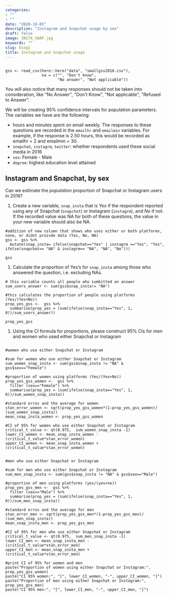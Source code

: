 ```yaml
---
categories:
- ""
- ""
date: "2020-10-05"
description: "Instagram and Snapchat usage by sex"
draft: false
image: INSTA_SNAP.jpg
keywords: ""
slug: blog1
title: Instagram and Snapchat usage
---
```


```{r, read_gss_data, cache=TRUE}

gss <- read_csv(here::here("data", "smallgss2016.csv"), 
                na = c("", "Don't know",
                       "No answer", "Not applicable"))
```

You will also notice that many responses should not be taken into consideration, like "No Answer", "Don't Know", "Not applicable", "Refused to Answer".

We will be creating 95% confidence intervals for population parameters. The variables we have are the following:

- hours and minutes spent on email weekly. The responses to these questions are recorded in the `emailhr` and `emailmin` variables. For example, if the response is 2.50 hours, this would be recorded as emailhr = 2 and emailmin = 30.
- `snapchat`, `instagrm`, `twitter`: whether respondents used these social media in 2016
- `sex`: Female - Male
- `degree`: highest education level attained

## Instagram and Snapchat, by sex

Can we estimate the *population* proportion of Snapchat or Instagram users in 2016?

1. Create a  new variable, `snap_insta` that is *Yes* if the respondent reported using any of Snapchat (`snapchat`) or Instagram (`instagrm`), and *No* if not. If the recorded value was NA for both of these questions, the value in your new variable should also be NA.

```{r, clean_data}
#addition of new column that shows who uses either or both platforms, none, or didnt proivde data (Yes, No, NA)
gss <- gss %>% 
  mutate(snap_insta= ifelse(snapchat=="Yes" | instagrm =="Yes", "Yes", ifelse(snapchat== "NA" & instagrm== "NA", "NA", "No")))

gss
```

1. Calculate the proportion of Yes’s for `snap_insta` among those who answered the question, i.e. excluding NAs.

```{r, prop_yes}
# this variable counts all people who sumbitted an answer 
sum_users_answer <- sum(gss$snap_insta!= "NA")

#this calculates the proportion of people using platforms (Yes/(Yes+No))
prop_yes_gss <-  gss %>% 
  summarise(prop_yes = (sum(ifelse(snap_insta=="Yes", 1, 0))/sum_users_answer))
                        
prop_yes_gss
```

1. Using the CI formula for proportions, please construct 95% CIs for men and women who used either Snapchat or Instagram

```{r, snap_insta}

#women who use either Snapchat or Instagram

#sum for women who use either Snapchat or Instagram
sum_women_snap_insta <- sum(gss$snap_insta != "NA" & gss$sex=="Female") 

#proportion of women using platforms (Yes/(Yes+No))
prop_yes_gss_women <-  gss %>% 
  filter (sex=="Female") %>%
  summarise(prop_yes = (sum(ifelse(snap_insta=="Yes", 1, 0))/sum_women_snap_insta))
                        
#standard erros and the average for women 
stan_error_women <- sqrt(prop_yes_gss_women*(1-prop_yes_gss_women)/ (sum_women_snap_insta))
mean_snap_insta_women <- prop_yes_gss_women 

#CI of 95% for women who use either Snapchat or Instagram
critical_t_value <- qt(0.975,  sum_women_snap_insta -1)
lower_CI_women <- mean_snap_insta_women - (critical_t_value*stan_error_women)
upper_CI_women <- mean_snap_insta_women + (critical_t_value*stan_error_women)


#men who use either Snapchat or Instagram

#sum for men who use either Snapchat or Instagram
sum_men_snap_insta <- sum(gss$snap_insta != "NA" & gss$sex=="Male") 

#proportion of men using platforms (yes/(yes+no))
prop_yes_gss_men <-  gss %>% 
  filter (sex=="Male") %>%
  summarise(prop_yes = (sum(ifelse(snap_insta=="Yes", 1, 0))/sum_men_snap_insta))
                        
#standard erros and the average for men 
stan_error_men <- sqrt(prop_yes_gss_men*(1-prop_yes_gss_men)/ (sum_men_snap_insta))
mean_snap_insta_men <- prop_yes_gss_men

#CI of 95% for men who use either Snapchat or Instagram
critical_t_value <- qt(0.975,  sum_men_snap_insta -1)
lower_CI_men <- mean_snap_insta_men - (critical_t_value*stan_error_men)
upper_CI_men <- mean_snap_insta_men + (critical_t_value*stan_error_men)

#print CI of 95% for women and men
paste("Proportion of women using either Snapchat or Instagram:", prop_yes_gss_women)
paste("CI 95% women:", "[", lower_CI_women, "-", upper_CI_women, "]")
paste("Proportion of men using either Snapchat or Instagram:", prop_yes_gss_men)
paste("CI 95% men:", "[", lower_CI_men, "-", upper_CI_men, "]")
```
